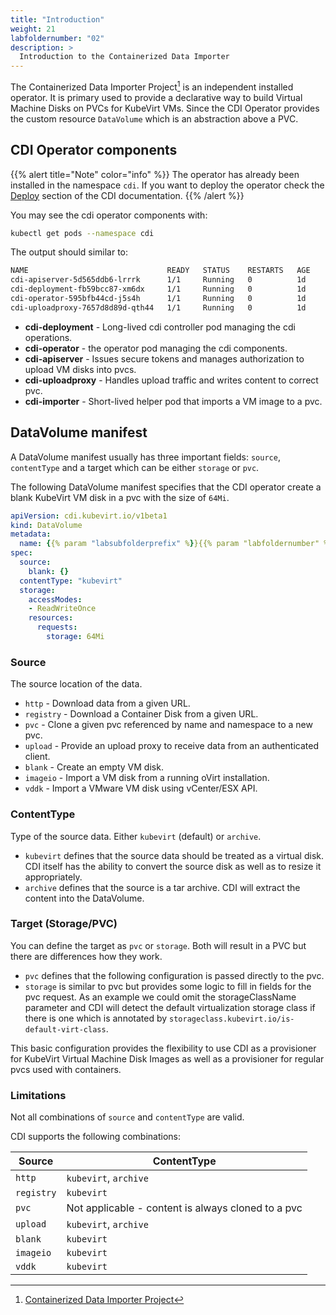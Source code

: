 ```yaml
---
title: "Introduction"
weight: 21
labfoldernumber: "02"
description: >
  Introduction to the Containerized Data Importer
---
```


The Containerized Data Importer Project[^1] is an independent installed operator. It is primary used to provide a declarative way
to build Virtual Machine Disks on PVCs for KubeVirt VMs. Since the CDI Operator provides the custom resource `DataVolume`
which is an abstraction above a PVC.


## CDI Operator components

{{% alert title="Note" color="info" %}}
The operator has already been installed in the namespace `cdi`. If you want to deploy the operator check the
[Deploy](https://github.com/kubevirt/containerized-data-importer?tab=readme-ov-file#deploy-it) section of the CDI documentation.
{{% /alert %}}

You may see the cdi operator components with:
```bash
kubectl get pods --namespace cdi
```

The output should similar to:
```bash
NAME                               READY   STATUS    RESTARTS   AGE
cdi-apiserver-5d565ddb6-lrrrk      1/1     Running   0          1d
cdi-deployment-fb59bcc87-xm6dx     1/1     Running   0          1d
cdi-operator-595bfb44cd-j5s4h      1/1     Running   0          1d
cdi-uploadproxy-7657d8d89d-qth44   1/1     Running   0          1d
```

* **cdi-deployment** - Long-lived cdi controller pod managing the cdi operations.
* **cdi-operator** - the operator pod managing the cdi components.
* **cdi-apiserver** - Issues secure tokens and manages authorization to upload VM disks into pvcs.
* **cdi-uploadproxy** - Handles upload traffic and writes content to correct pvc.
* **cdi-importer** - Short-lived helper pod that imports a VM image to a pvc.


## DataVolume manifest

A DataVolume manifest usually has three important fields: `source`, `contentType` and a target which can be either `storage` or `pvc`.

The following DataVolume manifest specifies that the CDI operator create a blank KubeVirt VM disk in a pvc with the size of `64Mi`.

```yaml
apiVersion: cdi.kubevirt.io/v1beta1
kind: DataVolume
metadata:
  name: {{% param "labsubfolderprefix" %}}{{% param "labfoldernumber" %}}-blankdv
spec:
  source:
    blank: {}
  contentType: "kubevirt"
  storage:
    accessModes:
    - ReadWriteOnce
    resources:
      requests:
        storage: 64Mi
```


### Source

The source location of the data.

* `http` - Download data from a given URL.
* `registry` - Download a Container Disk from a given URL.
* `pvc` - Clone a given pvc referenced by name and namespace to a new pvc.
* `upload` - Provide an upload proxy to receive data from an authenticated client.
* `blank` - Create an empty VM disk.
* `imageio` - Import a VM disk from a running oVirt installation.
* `vddk` - Import a VMware VM disk using vCenter/ESX API.


### ContentType

Type of the source data. Either `kubevirt` (default) or `archive`.

* `kubevirt` defines that the source data should be treated as a virtual disk. CDI itself has the ability to
    convert the source disk as well as to resize it appropriately.
* `archive` defines that the source is a tar archive. CDI will extract the content into the DataVolume.


### Target (Storage/PVC)

You can define the target as `pvc` or `storage`. Both will result in a PVC but there are differences how they work.

* `pvc` defines that the following configuration is passed directly to the pvc.
* `storage` is similar to pvc but provides some logic to fill in fields for the pvc request. As an example we could omit the storageClassName parameter and CDI will detect the default virtualization storage class if there is one which is annotated by `storageclass.kubevirt.io/is-default-virt-class`.

This basic configuration provides the flexibility to use CDI as a provisioner for KubeVirt Virtual Machine Disk Images
as well as a provisioner for regular pvcs used with containers.


### Limitations

Not all combinations of `source` and `contentType` are valid.

CDI supports the following combinations:

| Source     | ContentType                                        |
|------------|----------------------------------------------------|
| `http`     | `kubevirt`, `archive`                              |
| `registry` | `kubevirt`                                         |
| `pvc`      | Not applicable - content is always cloned to a pvc |
| `upload`   | `kubevirt`, `archive`                              |
| `blank`    | `kubevirt`                                         |
| `imageio`  | `kubevirt`                                         |
| `vddk`     | `kubevirt`                                         |


[^1]: [Containerized Data Importer Project](https://github.com/kubevirt/containerized-data-importer)
